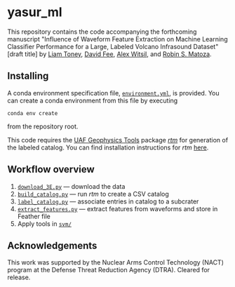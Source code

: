 # yasur_ml

This repository contains the code accompanying the forthcoming manuscript "Influence of
Waveform Feature Extraction on Machine Learning Classifier Performance for a Large,
Labeled Volcano Infrasound Dataset" [draft title] by
[Liam Toney](mailto:ldtoney@alaska.edu), [David Fee](mailto:dfee1@alaska.edu),
[Alex Witsil](mailto:ajwitsil@alaska.edu), and [Robin S. Matoza](mailto:rmatoza@ucsb.edu).

## Installing

A conda environment specification file, [`environment.yml`](environment.yml), is
provided. You can create a conda environment from this file by executing
```shell
conda env create
```
from the repository root.

This code requires the [UAF Geophysics Tools](https://github.com/uafgeotools) package
[*rtm*](https://github.com/uafgeotools/rtm) for generation of the labeled
catalog. You can find installation instructions for *rtm*
[here](https://uaf-rtm.readthedocs.io/en/master/README.html#installation).

## Workflow overview

1. [`download_3E.py`](data/download_3E.py) — download the data
2. [`build_catalog.py`](label/build_catalog.py) — run *rtm* to create a CSV catalog
3. [`label_catalog.py`](label/label_catalog.py) — associate entries in catalog to a subcrater
4. [`extract_features.py`](features/extract_features.py) — extract features from waveforms and store in Feather file
5. Apply tools in [`svm/`](svm/)

## Acknowledgements

This work was supported by the Nuclear Arms Control Technology (NACT) program at the
Defense Threat Reduction Agency (DTRA). Cleared for release.
